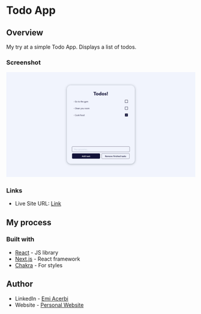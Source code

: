 # Todo App

## Overview

My try at a simple Todo App. Displays a list of todos.

### Screenshot

![](./public/screenshot.png)

### Links

- Live Site URL: [Link](https://basic-todo-list-kappa.vercel.app/)

## My process

### Built with

- [React](https://reactjs.org/) - JS library
- [Next.js](https://nextjs.org/) - React framework
- [Chakra](https://chakra-ui.com/) - For styles

## Author

- LinkedIn - [Emi Acerbi](https://www.linkedin.com/in/emiliano-acerbi-7a7141235/)
- Website - [Personal Website](https://personal-portfolio-six-flax.vercel.app/)


